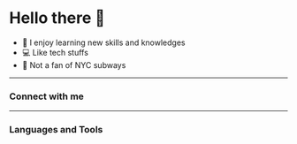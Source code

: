 
# Hello there 👋

- :telescope: I enjoy learning new skills and knowledges
- :computer: Like tech stuffs
- :monorail: Not a fan of NYC subways



---

### Connect with me


---

### Languages and Tools
